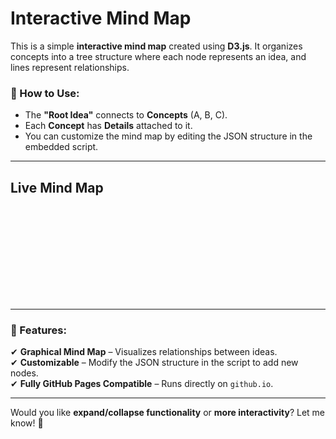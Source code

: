# Interactive Mind Map

This is a simple **interactive mind map** created using **D3.js**. It organizes concepts into a tree structure where each node represents an idea, and lines represent relationships.

### 📌 How to Use:
- The **"Root Idea"** connects to **Concepts** (A, B, C).
- Each **Concept** has **Details** attached to it.
- You can customize the mind map by editing the JSON structure in the embedded script.

---

## Live Mind Map

<svg></svg>

<script src="https://d3js.org/d3.v7.min.js"></script>
<script>
    const data = {
        "name": "Root Idea",
        "children": [
            { "name": "Concept A", "children": [
                { "name": "Detail A1" },
                { "name": "Detail A2" }
            ]},
            { "name": "Concept B", "children": [
                { "name": "Detail B1" },
                { "name": "Detail B2" }
            ]},
            { "name": "Concept C", "children": [
                { "name": "Detail C1" },
                { "name": "Detail C2" }
            ]}
        ]
    };

    const width = 800, height = 500;
    const svg = d3.select("svg").attr("width", width).attr("height", height);
    const g = svg.append("g").attr("transform", "translate(50,50)");

    const treeLayout = d3.tree().size([width - 100, height - 100]);
    const root = d3.hierarchy(data);
    treeLayout(root);

    // Links
    g.selectAll(".link")
        .data(root.links())
        .enter().append("line")
        .style("stroke", "#999")
        .style("stroke-width", "2px")
        .attr("x1", d => d.source.x)
        .attr("y1", d => d.source.y)
        .attr("x2", d => d.target.x)
        .attr("y2", d => d.target.y);

    // Nodes
    const nodes = g.selectAll(".node")
        .data(root.descendants())
        .enter().append("g")
        .attr("transform", d => `translate(${d.x},${d.y})`);

    nodes.append("circle")
        .attr("r", 8)
        .style("fill", "steelblue")
        .style("stroke", "black")
        .style("stroke-width", "1.5px");

    nodes.append("text")
        .attr("dy", -10)
        .style("font-size", "12px")
        .style("text-anchor", "middle")
        .text(d => d.data.name);
</script>

---

### 🚀 Features:
✔ **Graphical Mind Map** – Visualizes relationships between ideas.  
✔ **Customizable** – Modify the JSON structure in the script to add new nodes.  
✔ **Fully GitHub Pages Compatible** – Runs directly on `github.io`.  

---

Would you like **expand/collapse functionality** or **more interactivity**? Let me know! 🚀